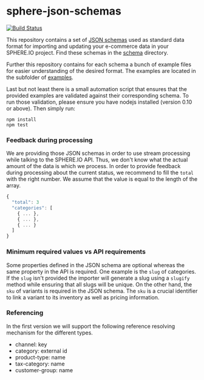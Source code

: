 # sphere-json-schemas

[![Build Status](https://travis-ci.org/sphereio/sphere-json-schemas.svg?branch=master)](https://travis-ci.org/sphereio/sphere-json-schemas)

This repository contains a set of [JSON schemas](http://json-schema.org/) used as standard data format for importing and updating your e-commerce data in your SPHERE.IO project. Find these schemas in the [schema](schema) directory.

Further this repository contains for each schema a bunch of example files for easier understanding of the desired format. The examples are located in the subfolder of [examples](examples).

Last but not least there is a small automation script that ensures that the provided examples are validated against their corresponding schema.
To run those validation, please ensure you have nodejs installed (version 0.10 or above). Then simply run:
```
npm install
npm test
```

### Feedback during processing

We are providing those JSON schemas in order to use stream processing while talking to the SPHERE.IO API. Thus, we don't know what the actual amount of the data is which we process. In order to provide feedback during processing about the current status, we recommend to fill the `total` with the right number. We assume that the value is equal to the length of the array.

```JavaScript
{
  "total": 3
  "categories": [
    { ... },
    { ... },
    { ... }
  ]
}
```

### Minimum required values vs API requirements

Some properties defined in the JSON schema are optional whereas the same property in the API is required. One example is the `slug` of categories. If the `slug` isn't provided the importer will generate a slug using a `slugify` method while ensuring that all slugs will be unique.
On the other hand, the `sku` of variants is required in the JSON schema. The `sku` is a crucial identifier to link a variant to its inventory as well as pricing information.

### Referencing

In the first version we will support the following reference resolving mechanism for the different types.

- channel: key
- category: external id
- product-type: name
- tax-category: name
- customer-group: name
